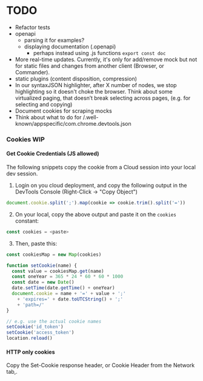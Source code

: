 # TODO

- Refactor tests
- openapi
  - parsing it for examples?
  - displaying documentation (.openapi)
    - perhaps instead using .js functions `export const doc`
- More real-time updates. Currently, it's only for add/remove mock but not for
  static files and changes from another client (Browser, or Commander). 
- static plugins (content disposition, compression)
- In our syntaxJSON highlighter, after X number of nodes, we stop highlighting so
  it doesn't choke the browser. Think about some virtualized paging, that doesn’t break
  selecting across pages, (e.g. for selecting and copying)
- Document cookies for scraping mocks
- Think about what to do for /.well-known/appspecific/com.chrome.devtools.json


### Cookies WIP
#### Get Cookie Credentials (JS allowed)
The following snippets copy the cookie from a Cloud session into your local dev session.

1. Login on you cloud deployment, and copy the following output in the DevTools Console
   (Right-Click &rarr; "Copy Object")
```js
document.cookie.split(';').map(cookie => cookie.trim().split('='))
```

2. On your local, copy the above output and paste it on the `cookies` constant:

```js
const cookies = <paste>
```

3. Then, paste this:
```js
const cookiesMap = new Map(cookies)

function setCookie(name) {
  const value = cookiesMap.get(name)
  const oneYear = 365 * 24 * 60 * 60 * 1000
  const date = new Date()
  date.setTime(date.getTime() + oneYear)
  document.cookie = name + '=' + value + ';'
    + 'expires=' + date.toUTCString() + ';'
    + 'path=/'
}

// e.g. use the actual cookie names
setCookie('id_token')
setCookie('access_token')
location.reload()
```


#### HTTP only cookies
Copy the Set-Cookie response header, or Cookie Header from the Network tab,.
